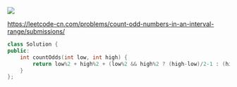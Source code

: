![](https://img2022.cnblogs.com/blog/2051127/202204/2051127-20220402220434268-551090598.png)


https://leetcode-cn.com/problems/count-odd-numbers-in-an-interval-range/submissions/

```c++
class Solution {
public:
    int countOdds(int low, int high) {
        return low%2 + high%2 + (low%2 && high%2 ? (high-low)/2-1 : (high-low)/2); 
    }
};
```
